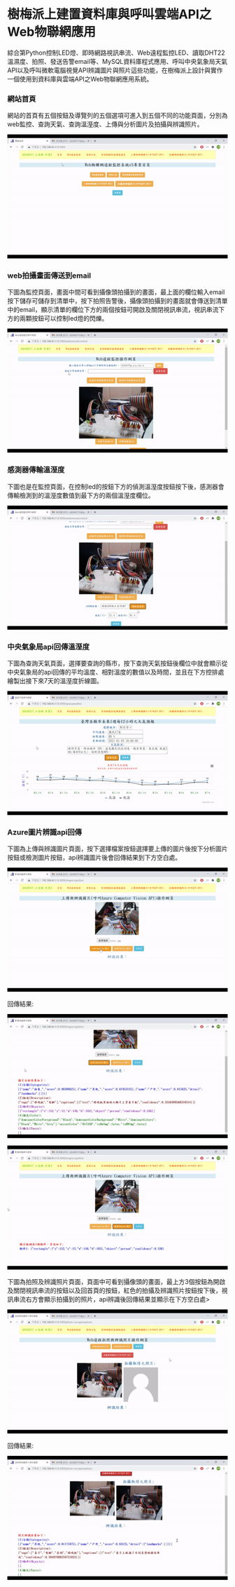 # 樹梅派上建置資料庫與呼叫雲端API之Web物聯網應用
綜合第Python控制LED燈、即時網路視訊串流、Web遠程監控LED、讀取DHT22溫濕度、拍照、發送告警email等、MySQL資料庫程式應用、呼叫中央氣象局天氣API以及呼叫微軟電腦視覺API辨識圖片與照片這些功能，在樹梅派上設計與實作一個使用到資料庫與雲端API之Web物聯網應用系統。

### 網站首頁
網站的首頁有五個按鈕及導覽列的五個選項可進入到五個不同的功能頁面，分別為web監控、查詢天氣、查詢溫溼度、上傳與分析圖片及拍攝與辨識照片。

![](https://github.com/daihuajiang/raspberrypi_with_web/blob/main/img/pic1.png)

### web拍攝畫面傳送到email
下圖為監控頁面，畫面中間可看到攝像頭拍攝到的畫面，最上面的欄位輸入email按下儲存可儲存到清單中，按下拍照告警後，攝像頭拍攝到的畫面就會傳送到清單中的email，顯示清單的欄位下方的兩個按鈕可開啟及關閉視訊串流，視訊串流下方的兩顆按鈕可以控制led燈的閃爍。

![](https://github.com/daihuajiang/raspberrypi_with_web/blob/main/img/pic2.png)

### 感測器傳輸溫溼度
下圖也是在監控頁面，在控制led的按鈕下方的偵測溫溼度按鈕按下後，感測器會傳輸檢測到的溫溼度數值到最下方的兩個溫溼度欄位。

![](https://github.com/daihuajiang/raspberrypi_with_web/blob/main/img/pic3.png)

### 中央氣象局api回傳溫溼度
下圖為查詢天氣頁面，選擇要查詢的縣市，按下查詢天氣按鈕後欄位中就會顯示從中央氣象局的api回傳的平均溫度、相對溫度的數值以及時間，並且在下方控排處繪製出接下來7天的溫溼度折線圖。

![](https://github.com/daihuajiang/raspberrypi_with_web/blob/main/img/pic4.png)

### Azure圖片辨識api回傳
下圖為上傳與辨識圖片頁面，按下選擇檔案按鈕選擇要上傳的圖片後按下分析圖片按鈕或檢測圖片按鈕，api辨識圖片後會回傳結果到下方空白處。

![](https://github.com/daihuajiang/raspberrypi_with_web/blob/main/img/pic5.png)

回傳結果:

![](https://github.com/daihuajiang/raspberrypi_with_web/blob/main/img/pic6.png)

![](https://github.com/daihuajiang/raspberrypi_with_web/blob/main/img/pic7.png)

下圖為拍照及辨識照片頁面，頁面中可看到攝像頭的畫面，最上方3個按鈕為開啟及關閉視訊串流的按鈕以及回首頁的按鈕，紅色的拍攝及辨識照片按鈕按下後，視訊串流右方會顯示拍攝到的照片，api辨識後回傳結果並顯示在下方空白處>

![](https://github.com/daihuajiang/raspberrypi_with_web/blob/main/img/pic8.png)

回傳結果:

![](https://github.com/daihuajiang/raspberrypi_with_web/blob/main/img/pic9.png)
